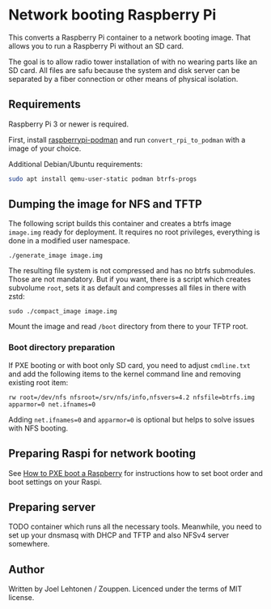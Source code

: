 # Network booting Raspberry Pi

This converts a Raspberry Pi container to a network booting
image. That allows you to run a Raspberry Pi without an SD card.

The goal is to allow radio tower installation of with no wearing parts
like an SD card. All files are safu because the system and disk
server can be separated by a fiber connection or other means of
physical isolation.

## Requirements

Raspberry Pi 3 or newer is required.

First, install
[raspberrypi-podman](https://github.com/zouppen/raspberrypi-podman)
and run `convert_rpi_to_podman` with a image of your choice.

Additional Debian/Ubuntu requirements:

```sh
sudo apt install qemu-user-static podman btrfs-progs
```

## Dumping the image for NFS and TFTP

The following script builds this container and creates a btrfs image
`image.img` ready for deployment. It requires no root privileges,
everything is done in a modified user namespace.

```
./generate_image image.img
```

The resulting file system is not compressed and has no btrfs
submodules. Those are not mandatory. But if you want, there is a
script which creates subvolume `root`, sets it as default and
compresses all files in there with zstd:

```
sudo ./compact_image image.img
```

Mount the image and read `/boot` directory from there to your TFTP root.

### Boot directory preparation

If PXE booting or with boot only SD card, you need to adjust
`cmdline.txt` and add the following items to the kernel command line
and removing existing root item:

```
rw root=/dev/nfs nfsroot=/srv/nfs/info,nfsvers=4.2 nfsfile=btrfs.img apparmor=0 net.ifnames=0
```

Adding `net.ifnames=0` and `apparmor=0` is optional but helps to solve issues with NFS booting.

## Preparing Raspi for network booting

See [How to PXE boot a Raspberry](https://www.howtoraspberry.com/2022/03/how-to-pxe-boot-a-raspberry/) for instructions how to set boot order and boot settings on your Raspi.

## Preparing server

TODO container which runs all the necessary tools. Meanwhile, you need
to set up your dnsmasq with DHCP and TFTP and also NFSv4 server
somewhere.

## Author

Written by Joel Lehtonen / Zouppen. Licenced under the terms of MIT license.
